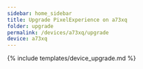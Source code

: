 ```yaml
---
sidebar: home_sidebar
title: Upgrade PixelExperience on a73xq
folder: upgrade
permalink: /devices/a73xq/upgrade
device: a73xq
---
```

{% include templates/device_upgrade.md %}
